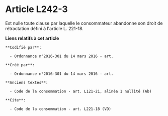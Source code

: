 # Article L242-3

Est nulle toute clause par laquelle le consommateur abandonne son droit de rétractation défini à l'article L. 221-18.

**Liens relatifs à cet article**

	**Codifié par**:

	  - Ordonnance n°2016-301 du 14 mars 2016 - art.

	**Créé par**:

	  - Ordonnance n°2016-301 du 14 mars 2016 - art.

	**Anciens textes**:

	  - Code de la consommation - art. L121-21, alinéa 1 nullité (Ab)

	**Cite**:

	  - Code de la consommation - art. L221-18 (VD)

